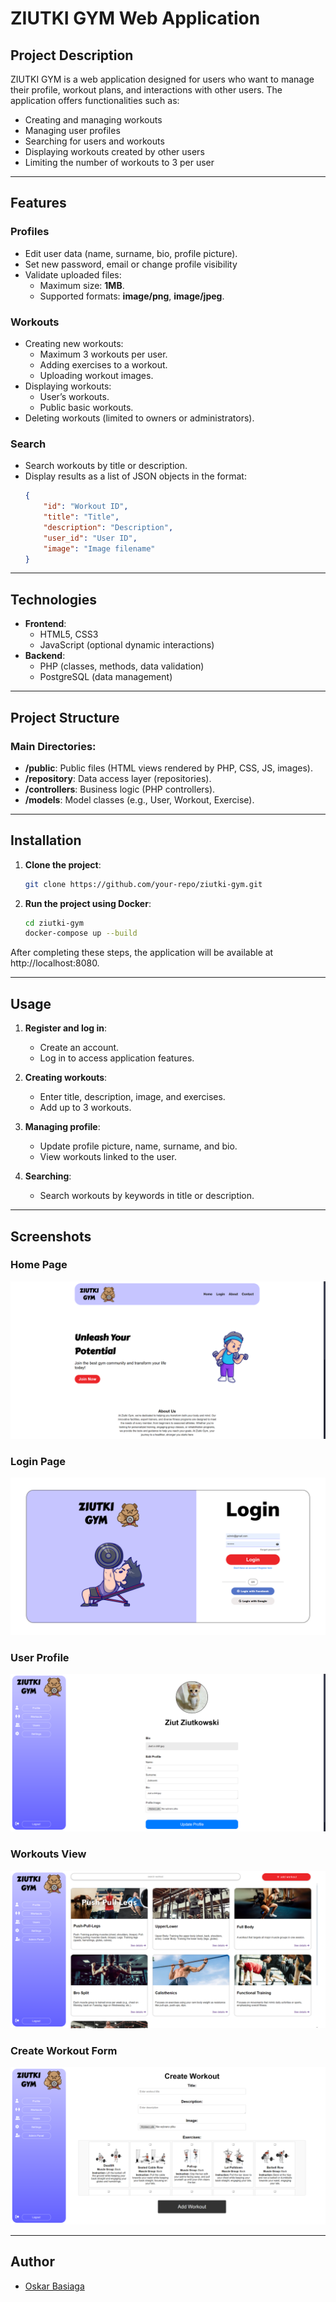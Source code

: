 # ZIUTKI GYM Web Application

## Project Description
ZIUTKI GYM is a web application designed for users who want to manage their profile, workout plans, and interactions with other users. The application offers functionalities such as:

- Creating and managing workouts
- Managing user profiles
- Searching for users and workouts
- Displaying workouts created by other users
- Limiting the number of workouts to 3 per user

---

## Features

### Profiles
- Edit user data (name, surname, bio, profile picture).
- Set new password, email or change profile visibility
- Validate uploaded files:
  - Maximum size: **1MB**.
  - Supported formats: **image/png**, **image/jpeg**.

### Workouts
- Creating new workouts:
  - Maximum 3 workouts per user.
  - Adding exercises to a workout.
  - Uploading workout images.
- Displaying workouts:
  - User’s workouts.
  - Public basic workouts.
- Deleting workouts (limited to owners or administrators).

### Search
- Search workouts by title or description.
- Display results as a list of JSON objects in the format:
  ```json
  {
      "id": "Workout ID",
      "title": "Title",
      "description": "Description",
      "user_id": "User ID",
      "image": "Image filename"
  }
  ```

---

## Technologies
- **Frontend**:
  - HTML5, CSS3
  - JavaScript (optional dynamic interactions)
- **Backend**:
  - PHP (classes, methods, data validation)
  - PostgreSQL (data management)

---

## Project Structure

### Main Directories:
- **/public**: Public files (HTML views rendered by PHP, CSS, JS, images).
- **/repository**: Data access layer (repositories).
- **/controllers**: Business logic (PHP controllers).
- **/models**: Model classes (e.g., User, Workout, Exercise).

---

## Installation
1. **Clone the project**:
   ```bash
   git clone https://github.com/your-repo/ziutki-gym.git
   ```

2. **Run the project using Docker**:
   ```bash
   cd ziutki-gym
   docker-compose up --build
   ```
After completing these steps, the application will be available at http://localhost:8080.

---

## Usage
1. **Register and log in**:
   - Create an account.
   - Log in to access application features.

2. **Creating workouts**:
   - Enter title, description, image, and exercises.
   - Add up to 3 workouts.

3. **Managing profile**:
   - Update profile picture, name, surname, and bio.
   - View workouts linked to the user.

4. **Searching**:
   - Search workouts by keywords in title or description.

---

## Screenshots

### Home Page
![Home Page](public/screenshots/home.png)

### Login Page
![Login Page](public/screenshots/login.png)

### User Profile
![User Profile](public/screenshots/profile.png)

### Workouts View
![Workouts View](public/screenshots/workouts.png)

### Create Workout Form
![Create Workout Form](public/screenshots/create_workout.png)

---

## Author
- [Oskar Basiaga](https://github.com/basiagaoskar)